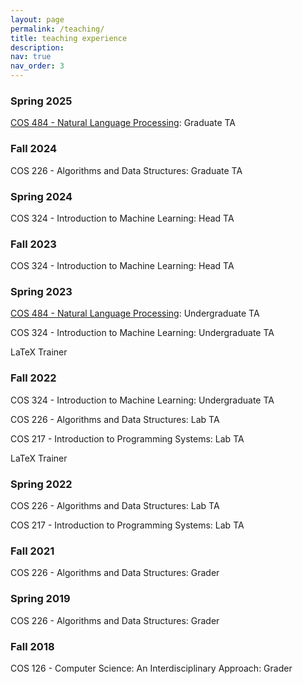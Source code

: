 ```yaml
---
layout: page
permalink: /teaching/
title: teaching experience
description: 
nav: true
nav_order: 3
---
```


### Spring 2025
[COS 484 - Natural Language Processing](https://princeton-nlp.github.io/cos484/): Graduate TA
&nbsp;

### Fall 2024
COS 226 - Algorithms and Data Structures: Graduate TA
&nbsp;

### Spring 2024
COS 324 - Introduction to Machine Learning: Head TA
&nbsp;

### Fall 2023
COS 324 - Introduction to Machine Learning: Head TA
&nbsp;

### Spring 2023
[COS 484 - Natural Language Processing](https://princeton-nlp.github.io/cos484/): Undergraduate TA
&nbsp; 

COS 324 - Introduction to Machine Learning: Undergraduate TA
&nbsp;

LaTeX Trainer
&nbsp;

### Fall 2022
COS 324 - Introduction to Machine Learning: Undergraduate TA
&nbsp; 

COS 226 - Algorithms and Data Structures: Lab TA
&nbsp; 

COS 217 - Introduction to Programming Systems: Lab TA
&nbsp; 

LaTeX Trainer
&nbsp;

### Spring 2022
COS 226 - Algorithms and Data Structures: Lab TA
&nbsp; 

COS 217 - Introduction to Programming Systems: Lab TA
&nbsp;

### Fall 2021
COS 226 - Algorithms and Data Structures: Grader
&nbsp;

### Spring 2019
COS 226 - Algorithms and Data Structures: Grader
&nbsp;

### Fall 2018
COS 126 - Computer Science: An Interdisciplinary Approach: Grader
&nbsp;